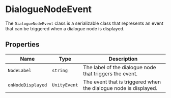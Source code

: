 # DialogueNodeEvent

The `DialogueNodeEvent` class is a serializable class that represents an event that can be triggered when a dialogue node is displayed.

## Properties

| Name | Type | Description |
| --- | --- | --- |
| `NodeLabel` | `string` | The label of the dialogue node that triggers the event. |
| `onNodeDisplayed` | `UnityEvent` | The event that is triggered when the dialogue node is displayed. |
